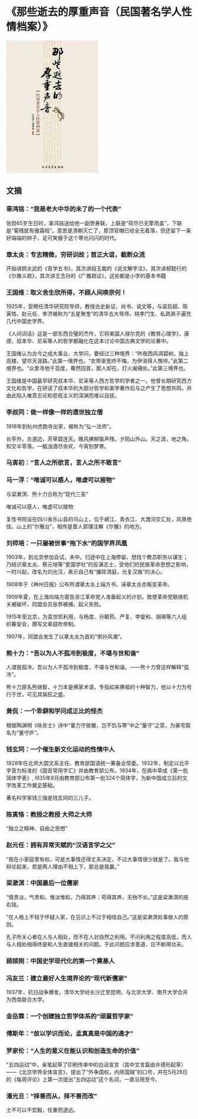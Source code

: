 # 《那些逝去的厚重声音（民国著名学人性情档案）》

![](images/20250617191624.jpg)
## 文摘

### 辜鸿铭：“我是老大中华的未了的一个代表”

张勋65岁生日时，辜鸿铭送给他一副贺寿联，上联是“荷尽已无擎雨盖”，下联是“菊残犹有傲霜枝”。意思是清朝灭亡了，那顶官帽已经全无着落，但还留下一条好端端的辫子，足可笑傲于这个寒光闪闪的时代。

### 章太炎：专志精微，穷研训故；首正大谊，截断众流

开始讲顾炎武的《音学五书》，其次讲段玉裁的《说文解字注》，其次讲郝懿行的《尔雅义疏》，其次讲王念孙的《广雅疏证》，这些都是小学的基本书籍

### 王国维：取义舍生欣所得，不顾人间唤奈何！

1925年，受聘任清华研究院导师，教授古史新证、尚书、说文等，与梁启超、陈寅恪、赵元任、李济被称为“五星聚奎”的清华五大导师，桃李门生、私疏弟子遍充几代中国史学界。

《人间词话》这是一部东西合璧的杰作，它将美国人禄尔克的《教育心理学》，康德、叔本华、尼采等人的哲学都融化在这本讨论中国古典文学的论著中。

王国维认为古今之成大事业、大学问，要经过三种境界：“昨夜西风凋碧树。独上高楼，望尽天涯路。”此第一境界也。“衣带渐宽终不悔，为伊消得人憔悴。”此第二境界也。“众里寻他千百度，蓦然回首，那人却在，灯火阑珊处。”此第三境界也。

王国维是中国最早研究叔本华、尼采等人西方哲学的学者之一。他曾长期研究西方文化和哲学，在研读了叔本华的大部分哲学和美学著作后与之产生了思想共鸣，并由此陷入唯意志论和悲观主义的深渊而难以自拔。

### 李叔同：做一样像一样的遗世独立僧

1918年到杭州虎跑寺出家，被称为“弘一法师”。

长亭外，古道边，芳草碧连天。晚风拂柳笛声残，夕阳山外山。天之涯，地之角，知交半零落。一觚浊酒尽余欢，今宵别梦寒。

### 马寅初：“言人之所欲言，言人之所不敢言”

### 马一浮：“唯诚可以感人，唯虚可以接物”

与梁漱溟、熊十力合称为“现代三圣”

唯诚可以感人，唯虚可以接物

复性书院设在四川省乐山县的乌山上，位于岷江、青衣江、大渡河交汇处，风景绝佳。山上的“尔雅台”，相传是晋人郭璞注解《尔雅》的地方。

### 刘师培：一只屡被世事“拖下水”的国学界凤凰

1903年，到北京参加会试，未中。归途中在上海停留，想找个教员职务以谋生；乃结识章太炎、蔡元培等“爱国学社”的反满志士，受他们的民族革命思想之影响，一时兴起，改名为刘光汉，表示自己有“攘除清庭，光复汉族”的决心。

1908年于《神州日报》公布所谓章太炎上端方书，诬章太炎亦叛变革命。

1909年夏，在上海向端方密告浙江革命党人准备起义的计划，致使革命党联络机关被破坏，同盟会员张恭被捕，起义失败。

1915年至北京，为袁世凯利用，与杨度、孙毓筠、严复、李燮和、胡瑛等六人组织筹安会，撰写文章鼓吹帝制。

1907年，同盟会发生了以章太炎为首的“倒孙风潮”。

### 熊十力：“吾以为人不孤冷到极度，不堪与世和谐”

人谓我孤冷。吾以为人不孤冷到极度，不堪与世和谐。——熊十力曾这样解释“孤冷”。

熊十力原名熊继智，十力本是佛家术语，专指如来佛祖的十种智力，他以十力为号行于世，可见其狷狂之盛。

### 黄侃：一个乖僻和学问成正比的怪杰

根据陶渊明《咏贫士》诗中“量力守故辙，岂不饥与寒”中之“量守”之意，为豪宅取名为“量守庐”。

### 钱玄同：一个催生新文化运动的性情中人

1928年任北师大国文系主任、教育部国语统一筹备会常委。1932年，制定以北平字音为标准的《国音常用字汇》并由教育部公布。1934年，在病中草成《第一批简体字表》, l935年8月由教育部公布第一批324个简体字，为新中国成立后的文字改革工作奠定基础。

著名科学家钱三强是钱玄同的三儿子。

### 陈寅恪：教授之教授 大师之大师

“独立之精神、自由之思想”

### 赵元任：拥有异常天赋的“汉语言学之父”

“我在小家庭里有权，可是大事情还得丈夫决定，不过大事情很少就是了。我与他辩论起来，若是两人理由不相上下，那总是我赢。”

### 梁漱溟：中国最后一位儒家

“情贵淡，气贵和。惟淡惟和，乃得其养；苟得其养，无物不长。”这是梁漱溟的座右铭。

“在人格上不轻于怀疑人家，在见识上不过于相信自己。”这是梁漱溟处事做人的原则。

孔子所关心者在人与人相处，而不在人对自然之利用。不问利用之程度高低，而人与人相处相得终是和人生直接相关的问题。于此问题应求善道，应不断用功夫。

### 顾颉刚：中国史学现代化的第一个奠基人


### 冯友兰：建立最好人生境界论的“现代新儒家”

1937年，抗日战争爆发。清华大学经长沙迁至昆明，与北京大学、南开大学合并为西南联合大学。

### 金岳霖：一个创建独立哲学体系的“顽童哲学家”


### 傅斯年：“故以学识而论，孟真真是中国的通才”


### 罗家伦：“人生的意义在能认识和创造生命的价值”

"五四运动”中，亲笔起草了印刷传单中的白话宣言（其中文言篇由许德珩起草）——《北京学界全体宣言》，提出了“外争国权，内除国贼”的口号，并在5月26日的《每周评论》上第一次提出“五四运动”这个名词，一直沿用至今。

### 潘光旦：“择善而从，择不善而改”

士不可以不宏毅，任重而道远。